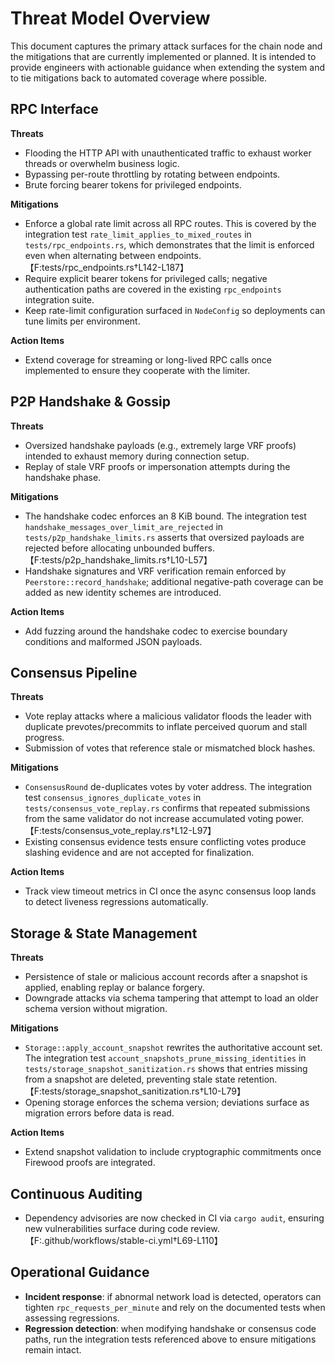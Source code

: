 # Threat Model Overview

This document captures the primary attack surfaces for the chain node and the mitigations that are currently implemented or planned. It is intended to provide engineers with actionable guidance when extending the system and to tie mitigations back to automated coverage where possible.

## RPC Interface

**Threats**
- Flooding the HTTP API with unauthenticated traffic to exhaust worker threads or overwhelm business logic.
- Bypassing per-route throttling by rotating between endpoints.
- Brute forcing bearer tokens for privileged endpoints.

**Mitigations**
- Enforce a global rate limit across all RPC routes. This is covered by the integration test `rate_limit_applies_to_mixed_routes` in `tests/rpc_endpoints.rs`, which demonstrates that the limit is enforced even when alternating between endpoints.【F:tests/rpc_endpoints.rs†L142-L187】
- Require explicit bearer tokens for privileged calls; negative authentication paths are covered in the existing `rpc_endpoints` integration suite.
- Keep rate-limit configuration surfaced in `NodeConfig` so deployments can tune limits per environment.

**Action Items**
- Extend coverage for streaming or long-lived RPC calls once implemented to ensure they cooperate with the limiter.

## P2P Handshake & Gossip

**Threats**
- Oversized handshake payloads (e.g., extremely large VRF proofs) intended to exhaust memory during connection setup.
- Replay of stale VRF proofs or impersonation attempts during the handshake phase.

**Mitigations**
- The handshake codec enforces an 8 KiB bound. The integration test `handshake_messages_over_limit_are_rejected` in `tests/p2p_handshake_limits.rs` asserts that oversized payloads are rejected before allocating unbounded buffers.【F:tests/p2p_handshake_limits.rs†L10-L57】
- Handshake signatures and VRF verification remain enforced by `Peerstore::record_handshake`; additional negative-path coverage can be added as new identity schemes are introduced.

**Action Items**
- Add fuzzing around the handshake codec to exercise boundary conditions and malformed JSON payloads.

## Consensus Pipeline

**Threats**
- Vote replay attacks where a malicious validator floods the leader with duplicate prevotes/precommits to inflate perceived quorum and stall progress.
- Submission of votes that reference stale or mismatched block hashes.

**Mitigations**
- `ConsensusRound` de-duplicates votes by voter address. The integration test `consensus_ignores_duplicate_votes` in `tests/consensus_vote_replay.rs` confirms that repeated submissions from the same validator do not increase accumulated voting power.【F:tests/consensus_vote_replay.rs†L12-L97】
- Existing consensus evidence tests ensure conflicting votes produce slashing evidence and are not accepted for finalization.

**Action Items**
- Track view timeout metrics in CI once the async consensus loop lands to detect liveness regressions automatically.

## Storage & State Management

**Threats**
- Persistence of stale or malicious account records after a snapshot is applied, enabling replay or balance forgery.
- Downgrade attacks via schema tampering that attempt to load an older schema version without migration.

**Mitigations**
- `Storage::apply_account_snapshot` rewrites the authoritative account set. The integration test `account_snapshots_prune_missing_identities` in `tests/storage_snapshot_sanitization.rs` shows that entries missing from a snapshot are deleted, preventing stale state retention.【F:tests/storage_snapshot_sanitization.rs†L10-L79】
- Opening storage enforces the schema version; deviations surface as migration errors before data is read.

**Action Items**
- Extend snapshot validation to include cryptographic commitments once Firewood proofs are integrated.

## Continuous Auditing

- Dependency advisories are now checked in CI via `cargo audit`, ensuring new vulnerabilities surface during code review.【F:.github/workflows/stable-ci.yml†L69-L110】

## Operational Guidance

- **Incident response**: if abnormal network load is detected, operators can tighten `rpc_requests_per_minute` and rely on the documented tests when assessing regressions.
- **Regression detection**: when modifying handshake or consensus code paths, run the integration tests referenced above to ensure mitigations remain intact.

